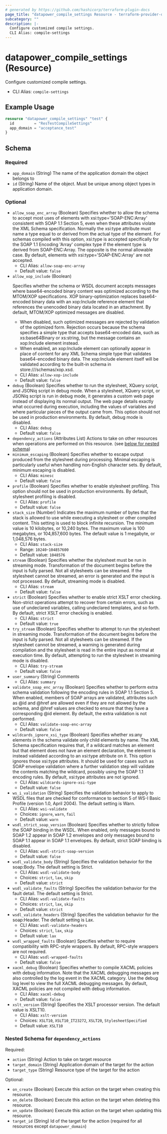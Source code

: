 ```yaml
---
# generated by https://github.com/hashicorp/terraform-plugin-docs
page_title: "datapower_compile_settings Resource - terraform-provider-datapower"
subcategory: ""
description: |-
  Configure customized compile settings.
  CLI Alias: compile-settings
---
```


# datapower_compile_settings (Resource)

Configure customized compile settings.
  - CLI Alias: `compile-settings`

## Example Usage

```terraform
resource "datapower_compile_settings" "test" {
  id         = "ResTestCompileSettings"
  app_domain = "acceptance_test"
}
```

<!-- schema generated by tfplugindocs -->
## Schema

### Required

- `app_domain` (String) The name of the application domain the object belongs to
- `id` (String) Name of the object. Must be unique among object types in application domain.

### Optional

- `allow_soap_enc_array` (Boolean) Specifies whether to allow the schema to accept most uses of elements with xsi:type='SOAP-ENC:Array' consistent with SOAP 1.1 Section 5, even when these attributes violate the XML Schema specification. Normally the xsi:type attribute must name a type equal to or derived from the actual type of the element. For schemas compiled with this option, xsi:type is accepted specifically for the SOAP 1.1 Encoding 'Array' complex type if the element type is derived from SOAP-ENC:Array. The opposite is the normal allowable case. By default, elements with xsi:type='SOAP-ENC:Array' are not accepted.
  - CLI Alias: `allow-soap-enc-array`
  - Default value: `false`
- `allow_xop_include` (Boolean) <p>Specifies whether the schema or WSDL document accepts messages where base64-encoded binary content was optimized according to the MTOM/XOP specifications. XOP binary-optimization replaces base64-encoded binary data with an xop:Include reference element that references the unencoded binary data located in an attachment. By default, MTOM/XOP optimized messages are disabled.</p><ul><li>When disabled, such optimized messages are rejected by validation of the optimized form. Rejection occurs because the schema specifies a simple type that accepts base64-encoded data, such as xs:base64Binary or xs:string, but the message contains an xop:Include element instead.</li><li>When enabled, an xop:Include element can optionally appear in place of content for any XML Schema simple type that validates base64-encoded binary data. The xop:Include element itself will be validated according to the built-in schema in store:///schemas/xop.xsd.</li></ul>
  - CLI Alias: `allow-xop-include`
  - Default value: `false`
- `debug` (Boolean) Specifies whether to run the stylesheet, XQuery script, and JSONiq script in debug mode. When a stylesheet, XQuery script, or JSONiq script is run in debug mode, it generates a custom web page instead of displaying its normal output. The web page details exactly what occurred during execution, including the values of variables and where particular pieces of the output came from. This option should not be used in production environments. By default, debug mode is disabled.
  - CLI Alias: `debug`
  - Default value: `false`
- `dependency_actions` (Attributes List) Actions to take on other resources when operations are performed on this resource. (see [below for nested schema](#nestedatt--dependency_actions))
- `minimum_escaping` (Boolean) Specifies whether to escape output produced from the stylesheet during processing. Minimal escaping is particularly useful when handling non-English character sets. By default, minimum escaping is disabled.
  - CLI Alias: `minesc`
  - Default value: `false`
- `profile` (Boolean) Specifies whether to enable stylesheet profiling. This option should not be used in production environments. By default, stylesheet profiling is disabled.
  - CLI Alias: `profile`
  - Default value: `false`
- `stack_size` (Number) Indicates the maximum number of bytes that the stack is allowed to use while executing a stylesheet or other compiled content. This setting is used to block infinite recursion. The minimum value is 10 kilobytes, or 10,240 bytes. The maximum value is 100 megabytes, or 104,857,600 bytes. The default value is 1 megabyte, or 1,048,576 bytes.
  - CLI Alias: `stack-size`
  - Range: `10240`-`104857600`
  - Default value: `1048576`
- `stream` (Boolean) Specifies whether the stylesheet must be run in streaming mode. Transformation of the document begins before the input is fully parsed. Not all stylesheets can be streamed. If the stylesheet cannot be streamed, an error is generated and the input is not processed. By default, streaming mode is disabled.
  - CLI Alias: `stream`
  - Default value: `false`
- `strict` (Boolean) Specifies whether to enable strict XSLT error checking. Non-strict operations attempt to recover from certain errors, such as use of undeclared variables, calling undeclared templates, and so forth. By default, strict XSLT error checking is enabled.
  - CLI Alias: `strict`
  - Default value: `true`
- `try_stream` (Boolean) Specifies whether to attempt to run the stylesheet in streaming mode. Transformation of the document begins before the input is fully parsed. Not all stylesheets can be streamed. If the stylesheet cannot be streamed, a warning is generated during compilation and the stylesheet is read in the entire input as normal at execution time. By default, attempting to run the stylesheet in streaming mode is disabled.
  - CLI Alias: `try-stream`
  - Default value: `false`
- `user_summary` (String) Comments
  - CLI Alias: `summary`
- `validate_soap_enc_array` (Boolean) Specifies whether to perform extra schema validation following the encoding rules in SOAP 1.1 Section 5. When enabled, members of SOAP arrays are validated, attributes such as @id and @href are allowed even if they are not allowed by the schema, and @href values are checked to ensure that they have a corresponding @id element. By default, the extra validation is not performed.
  - CLI Alias: `validate-soap-enc-array`
  - Default value: `false`
- `wildcards_ignore_xsi_type` (Boolean) Specifies whether xs:any elements in the schema validate only child elements by name. The XML Schema specification requires that, if a wildcard matches an element but that element does not have an element declaration, the element is instead validated according to an xsi:type attribute on it. This option ignores those xsi:type attributes. It should be used for cases such as SOAP envelope validation where a further validation step will validate the contents matching the wildcard, possibly using the SOAP 1.1 encoding rules. By default, xsi:type attributes are not ignored.
  - CLI Alias: `wildcards-ignore-xsi-type`
  - Default value: `false`
- `ws_i_validation` (String) Specifies the validation behavior to apply to WSDL files that are checked for conformance to section 5 of WS-I Basic Profile (version 1.0, April 2004). The default setting is Warn.
  - CLI Alias: `wsi-validate`
  - Choices: `ignore`, `warn`, `fail`
  - Default value: `warn`
- `wsdl_strict_soap_version` (Boolean) Specifies whether to strictly follow the SOAP binding in the WSDL. When enabled, only messages bound to SOAP 1.2 appear in SOAP 1.2 envelopes and only messages bound to SOAP 1.1 appear in SOAP 1.1 envelopes. By default, strict SOAP binding is disabled.
  - CLI Alias: `wsdl-strict-soap-version`
  - Default value: `false`
- `wsdl_validate_body` (String) Specifies the validation behavior for the soap:Body. The default setting is Strict.
  - CLI Alias: `wsdl-validate-body`
  - Choices: `strict`, `lax`, `skip`
  - Default value: `strict`
- `wsdl_validate_faults` (String) Specifies the validation behavior for the fault detail. The default setting is Strict.
  - CLI Alias: `wsdl-validate-faults`
  - Choices: `strict`, `lax`, `skip`
  - Default value: `strict`
- `wsdl_validate_headers` (String) Specifies the validation behavior for the soap:Header. The default setting is Lax.
  - CLI Alias: `wsdl-validate-headers`
  - Choices: `strict`, `lax`, `skip`
  - Default value: `lax`
- `wsdl_wrapped_faults` (Boolean) Specifies whether to require compatibility with RPC-style wrappers. By default, RPC-style wrappers are not required.
  - CLI Alias: `wsdl-wrapped-faults`
  - Default value: `false`
- `xacml_debug` (Boolean) Specifies whether to compile XACML policies with debug information. Note that the XACML debugging messages are also controlled by the log event in the XACML category. Use the debug log level to view the full XACML debugging messages. By default, XACML policies are not compiled with debug information.
  - CLI Alias: `xacml-debug`
  - Default value: `false`
- `xslt_version` (String) Specifies the XSLT processor version. The default value is XSLT10.
  - CLI Alias: `xslt-version`
  - Choices: `XSLT10`, `XSLT10_IT23272`, `XSLT20`, `StylesheetSpecified`
  - Default value: `XSLT10`

<a id="nestedatt--dependency_actions"></a>
### Nested Schema for `dependency_actions`

Required:

- `action` (String) Action to take on target resource
- `target_domain` (String) Application domain of the target for the action
- `target_type` (String) Resource type of the target for the action

Optional:

- `on_create` (Boolean) Execute this action on the target when creating this resource.
- `on_delete` (Boolean) Execute this action on the target when deleting this resource.
- `on_update` (Boolean) Execute this action on the target when updating this resource.
- `target_id` (String) Id of the target for the action (required for all resources except `datapower_domain`)
